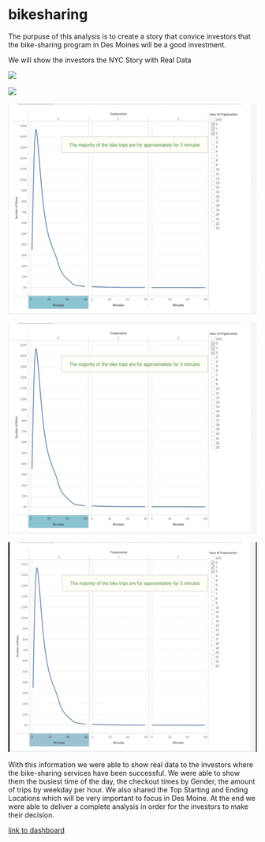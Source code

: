 # bikesharing

The purpuse of this analysis is to create a story that convice investors that the bike-sharing program in Des Moines will be a good investment.

We will show the investors the NYC Story with Real Data

![](./CheckoutTimesforUsers.jpg)

![](CheckoutTimesforUsers.jpg)

![](./images/CheckoutTimesforUsers.jpg)

![](images/CheckoutTimesforUsers.jpg)

![](2021-12-23-13-41-18.png)

 With this information we were able to show real  data to the investors where the bike-sharing services have been successful.
 We were able to show them the busiest time of the day, the checkout times by Gender, the amount of trips by weekday per hour. We also shared the Top Starting and Ending Locations which will be very important to focus in Des Moine.
 At the end we were able to deliver a complete analysis in order for the investors to make their decision. 

 [link to dashboard](https://public.tableau.com/authoring/Challenge-citibike/CheckoutTimesforUsers2/NYC%20Story#1)
